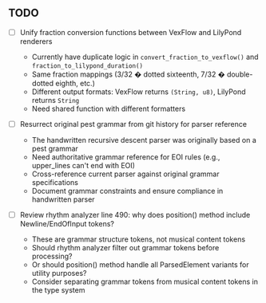 ## TODO

- [ ] Unify fraction conversion functions between VexFlow and LilyPond renderers
  - Currently have duplicate logic in `convert_fraction_to_vexflow()` and `fraction_to_lilypond_duration()`
  - Same fraction mappings (3/32 � dotted sixteenth, 7/32 � double-dotted eighth, etc.)
  - Different output formats: VexFlow returns `(String, u8)`, LilyPond returns `String`
  - Need shared function with different formatters

- [ ] Resurrect original pest grammar from git history for parser reference  
  - The handwritten recursive descent parser was originally based on a pest grammar
  - Need authoritative grammar reference for EOI rules (e.g., upper_lines can't end with EOI)
  - Cross-reference current parser against original grammar specifications
  - Document grammar constraints and ensure compliance in handwritten parser

- [ ] Review rhythm analyzer line 490: why does position() method include Newline/EndOfInput tokens?
  - These are grammar structure tokens, not musical content tokens
  - Should rhythm analyzer filter out grammar tokens before processing?
  - Or should position() method handle all ParsedElement variants for utility purposes?
  - Consider separating grammar tokens from musical content tokens in the type system